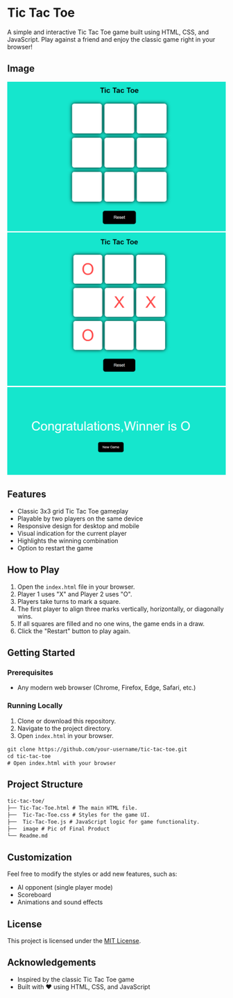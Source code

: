 # Tic Tac Toe

A simple and interactive Tic Tac Toe game built using HTML, CSS, and JavaScript. Play against a friend and enjoy the classic game right in your browser!

## Image

![Calculator](image/GamePic.png)
![Calculator](image/midgame.png)
![Calculator](image/result.png)

<!-- Optionally add a screenshot or a link to the live demo here -->
<!-- ![Game Screenshot](screenshot.png) -->

## Features

- Classic 3x3 grid Tic Tac Toe gameplay
- Playable by two players on the same device
- Responsive design for desktop and mobile
- Visual indication for the current player
- Highlights the winning combination
- Option to restart the game

## How to Play

1. Open the `index.html` file in your browser.
2. Player 1 uses "X" and Player 2 uses "O".
3. Players take turns to mark a square.
4. The first player to align three marks vertically, horizontally, or diagonally wins.
5. If all squares are filled and no one wins, the game ends in a draw.
6. Click the "Restart" button to play again.

## Getting Started

### Prerequisites

- Any modern web browser (Chrome, Firefox, Edge, Safari, etc.)

### Running Locally

1. Clone or download this repository.
2. Navigate to the project directory.
3. Open `index.html` in your browser.

```
git clone https://github.com/your-username/tic-tac-toe.git
cd tic-tac-toe
# Open index.html with your browser
```

## Project Structure

```
tic-tac-toe/
├── Tic-Tac-Toe.html # The main HTML file.
├──  Tic-Tac-Toe.css # Styles for the game UI.
├──  Tic-Tac-Toe.js # JavaScript logic for game functionality.
├──  image # Pic of Final Product
└── Readme.md
```

## Customization

Feel free to modify the styles or add new features, such as:

- AI opponent (single player mode)
- Scoreboard
- Animations and sound effects

## License

This project is licensed under the [MIT License](LICENSE).

## Acknowledgements

- Inspired by the classic Tic Tac Toe game
- Built with ❤️ using HTML, CSS, and JavaScript
